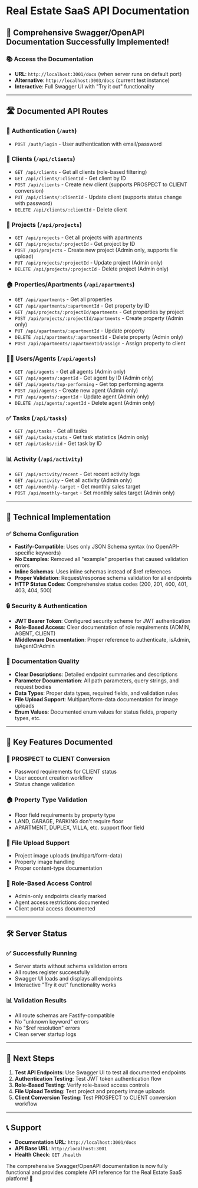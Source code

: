 # Real Estate SaaS API Documentation

## 🎉 **Comprehensive Swagger/OpenAPI Documentation Successfully Implemented!**

### 📚 **Access the Documentation**
- **URL**: `http://localhost:3001/docs` (when server runs on default port)
- **Alternative**: `http://localhost:3003/docs` (current test instance)
- **Interactive**: Full Swagger UI with "Try it out" functionality

---

## 🛣️ **Documented API Routes**

### 🔐 **Authentication** (`/auth`)
- `POST /auth/login` - User authentication with email/password

### 👥 **Clients** (`/api/clients`)
- `GET /api/clients` - Get all clients (role-based filtering)
- `GET /api/clients/:clientId` - Get client by ID
- `POST /api/clients` - Create new client (supports PROSPECT to CLIENT conversion)
- `PUT /api/clients/:clientId` - Update client (supports status change with password)
- `DELETE /api/clients/:clientId` - Delete client

### 🏢 **Projects** (`/api/projects`)
- `GET /api/projects` - Get all projects with apartments
- `GET /api/projects/:projectId` - Get project by ID
- `POST /api/projects` - Create new project (Admin only, supports file upload)
- `PUT /api/projects/:projectId` - Update project (Admin only)
- `DELETE /api/projects/:projectId` - Delete project (Admin only)

### 🏠 **Properties/Apartments** (`/api/apartments`)
- `GET /api/apartments` - Get all properties
- `GET /api/apartments/:apartmentId` - Get property by ID
- `GET /api/projects/:projectId/apartments` - Get properties by project
- `POST /api/projects/:projectId/apartments` - Create property (Admin only)
- `PUT /api/apartments/:apartmentId` - Update property
- `DELETE /api/apartments/:apartmentId` - Delete property (Admin only)
- `POST /api/apartments/:apartmentId/assign` - Assign property to client

### 👨‍💼 **Users/Agents** (`/api/agents`)
- `GET /api/agents` - Get all agents (Admin only)
- `GET /api/agents/:agentId` - Get agent by ID (Admin only)
- `GET /api/agents/top-performing` - Get top performing agents
- `POST /api/agents` - Create new agent (Admin only)
- `PUT /api/agents/:agentId` - Update agent (Admin only)
- `DELETE /api/agents/:agentId` - Delete agent (Admin only)

### ✅ **Tasks** (`/api/tasks`)
- `GET /api/tasks` - Get all tasks
- `GET /api/tasks/stats` - Get task statistics (Admin only)
- `GET /api/tasks/:id` - Get task by ID

### 📊 **Activity** (`/api/activity`)
- `GET /api/activity/recent` - Get recent activity logs
- `GET /api/activity` - Get all activity (Admin only)
- `GET /api/monthly-target` - Get monthly sales target
- `POST /api/monthly-target` - Set monthly sales target (Admin only)

---

## 🔧 **Technical Implementation**

### ✅ **Schema Configuration**
- **Fastify-Compatible**: Uses only JSON Schema syntax (no OpenAPI-specific keywords)
- **No Examples**: Removed all "example" properties that caused validation errors
- **Inline Schemas**: Uses inline schemas instead of $ref references
- **Proper Validation**: Request/response schema validation for all endpoints
- **HTTP Status Codes**: Comprehensive status codes (200, 201, 400, 401, 403, 404, 500)

### 🔒 **Security & Authentication**
- **JWT Bearer Token**: Configured security scheme for JWT authentication
- **Role-Based Access**: Clear documentation of role requirements (ADMIN, AGENT, CLIENT)
- **Middleware Documentation**: Proper reference to authenticate, isAdmin, isAgentOrAdmin

### 📝 **Documentation Quality**
- **Clear Descriptions**: Detailed endpoint summaries and descriptions
- **Parameter Documentation**: All path parameters, query strings, and request bodies
- **Data Types**: Proper data types, required fields, and validation rules
- **File Upload Support**: Multipart/form-data documentation for image uploads
- **Enum Values**: Documented enum values for status fields, property types, etc.

---

## 🚀 **Key Features Documented**

### 🔄 **PROSPECT to CLIENT Conversion**
- Password requirements for CLIENT status
- User account creation workflow
- Status change validation

### 🏠 **Property Type Validation**
- Floor field requirements by property type
- LAND, GARAGE, PARKING don't require floor
- APARTMENT, DUPLEX, VILLA, etc. support floor field

### 📁 **File Upload Support**
- Project image uploads (multipart/form-data)
- Property image handling
- Proper content-type documentation

### 🎯 **Role-Based Access Control**
- Admin-only endpoints clearly marked
- Agent access restrictions documented
- Client portal access documented

---

## 🛠️ **Server Status**

### ✅ **Successfully Running**
- Server starts without schema validation errors
- All routes register successfully
- Swagger UI loads and displays all endpoints
- Interactive "Try it out" functionality works

### 📊 **Validation Results**
- All route schemas are Fastify-compatible
- No "unknown keyword" errors
- No "$ref resolution" errors
- Clean server startup logs

---

## 🎯 **Next Steps**

1. **Test API Endpoints**: Use Swagger UI to test all documented endpoints
2. **Authentication Testing**: Test JWT token authentication flow
3. **Role-Based Testing**: Verify role-based access controls
4. **File Upload Testing**: Test project and property image uploads
5. **Client Conversion Testing**: Test PROSPECT to CLIENT conversion workflow

---

## 📞 **Support**

- **Documentation URL**: `http://localhost:3001/docs`
- **API Base URL**: `http://localhost:3001`
- **Health Check**: `GET /health`

The comprehensive Swagger/OpenAPI documentation is now fully functional and provides complete API reference for the Real Estate SaaS platform! 🎉

